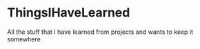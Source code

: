 # ThingsIHaveLearned
All the stuff that I have learned from projects and wants to keep it somewhere

